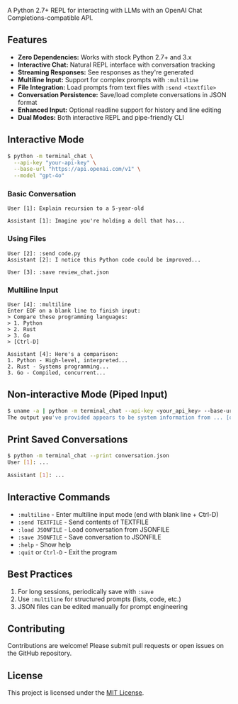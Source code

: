 A Python 2.7+ REPL for interacting with LLMs with an OpenAI Chat Completions-compatible API.

## Features

- **Zero Dependencies:** Works with stock Python 2.7+ and 3.x
- **Interactive Chat:** Natural REPL interface with conversation tracking
- **Streaming Responses:** See responses as they're generated
- **Multiline Input:** Support for complex prompts with `:multiline`
- **File Integration:** Load prompts from text files with `:send <textfile>`
- **Conversation Persistence:** Save/load complete conversations in JSON format
- **Enhanced Input:** Optional readline support for history and line editing
- **Dual Modes:** Both interactive REPL and pipe-friendly CLI

## Interactive Mode

```bash
$ python -m terminal_chat \
  --api-key "your-api-key" \
  --base-url "https://api.openai.com/v1" \
  --model "gpt-4o"
```

### Basic Conversation

```text
User [1]: Explain recursion to a 5-year-old

Assistant [1]: Imagine you're holding a doll that has...
```

### Using Files
```text
User [2]: :send code.py
Assistant [2]: I notice this Python code could be improved...

User [3]: :save review_chat.json
```

### Multiline Input

```text
User [4]: :multiline
Enter EOF on a blank line to finish input:
> Compare these programming languages:
> 1. Python
> 2. Rust
> 3. Go
> [Ctrl-D]

Assistant [4]: Here's a comparison:
1. Python - High-level, interpreted...
2. Rust - Systems programming...
3. Go - Compiled, concurrent...
```

## Non-interactive Mode (Piped Input)

```bash
$ uname -a | python -m terminal_chat --api-key <your_api_key> --base-url <your_base_url> --model <model_name>
The output you've provided appears to be system information from ... [output streamed to STDOUT]
```

## Print Saved Conversations

```bash
$ python -m terminal_chat --print conversation.json
User [1]: ...

Assistant [1]: ...
```

## Interactive Commands

- `:multiline` - Enter multiline input mode (end with blank line + Ctrl-D)
- `:send TEXTFILE` - Send contents of TEXTFILE
- `:load JSONFILE` - Load conversation from JSONFILE
- `:save JSONFILE` - Save conversation to JSONFILE
- `:help` - Show help
- `:quit` or `Ctrl-D` - Exit the program

## Best Practices

1. For long sessions, periodically save with `:save`
2. Use `:multiline` for structured prompts (lists, code, etc.)
3. JSON files can be edited manually for prompt engineering

## Contributing

Contributions are welcome! Please submit pull requests or open issues on the GitHub repository.

## License

This project is licensed under the [MIT License](LICENSE).
